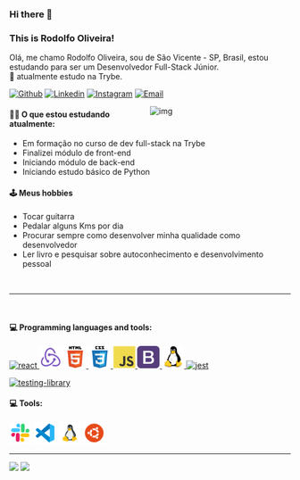 ### Hi there 👋 
### This is Rodolfo Oliveira!
Olá, me chamo Rodolfo Oliveira, sou de São Vicente - SP, Brasil, estou estudando para ser um Desenvolvedor Full-Stack Júnior.</br>
💼 atualmente estudo na Trybe.

[![Github](https://img.shields.io/badge/-Github-000?style=flat&logo=Github&logoColor=white)](https://github.com/rodolfo-code)
[![Linkedin](https://img.shields.io/badge/-LinkedIn-blue?style=flat&logo=Linkedin&logoColor=white)](https://www.linkedin.com/in/rodolfo-oliveira-2501b2148/)
[![Instagram](https://img.shields.io/badge/-Instagram-c13584?style=flat&labelColor=c13584&logo=instagram&logoColor=white)](https://www.instagram.com/rodolfovini/)
[![Email](https://img.shields.io/badge/-Email-c14438?style=flat&logo=Gmail&logoColor=white&link=mailto:rod.vgo@gmai.com)](mailto:rod.vgo@gmail.com)

<img align="right" alt="img" src="https://media.giphy.com/media/SWoSkN6DxTszqIKEqv/giphy.gif" alt="Coder GIF" width="50%" height="auto" />


#### 👨‍💻 O que estou estudando atualmente: 
- Em formação no curso de dev full-stack na Trybe
- Finalizei módulo de front-end
- Iniciando módulo de back-end
- Iniciando estudo básico de Python

#### 🕹️ Meus hobbies 
- Tocar guitarra
- Pedalar alguns Kms por dia
- Procurar sempre como desenvolver minha qualidade como desenvolvedor
- Ler livro e pesquisar sobre autoconhecimento e desenvolvimento pessoal

<br>
<hr>
<br>

<p align="left">
	
#### :computer: Programming languages and tools: 

<a href="https://reactjs.org/" target="_blank"> <img src="https://www.vectorlogo.zone/logos/reactjs/reactjs-icon.svg" alt="react" width="40" height="40"/> </a> <a href="https://redux.js.org/" target="_blank"> <img style="margin: auto;" src="https://raw.githubusercontent.com/sachinverma53121/sachinverma53121/master/icons/redux.png" alt=redux width="40" height="40"/></a>
  <a href="https://www.w3.org/html/" target="_blank"> <img src="https://raw.githubusercontent.com/devicons/devicon/master/icons/html5/html5-original-wordmark.svg"   alt="html5" width="40" height="40"/> </a> <a href="https://www.w3schools.com/css/" target="_blank"> 
  <img src="https://raw.githubusercontent.com/devicons/devicon/master/icons/css3/css3-original-wordmark.svg" alt="css3" width="40" height="40"/> </a>
  <a href="https://developer.mozilla.org/en-US/docs/Web/JavaScript" target="_blank"> 
  <img src="https://raw.githubusercontent.com/devicons/devicon/master/icons/javascript/javascript-original.svg" alt="javascript" width="40" height="40"/> </a> 
   <a href="https://getbootstrap.com" target="_blank"> <img src="https://raw.githubusercontent.com/github/explore/80688e429a7d4ef2fca1e82350fe8e3517d3494d/topics/bootstrap/bootstrap.png" alt="bootstrap" width="40" height="40"/> </a> <a href="https://www.linux.org/" target="_blank"> <img src="https://raw.githubusercontent.com/devicons/devicon/master/icons/linux/linux-original.svg" alt="linux" width="40" height="40"/> </a> <a href="https://jestjs.io" target="_blank"> <img src="https://www.vectorlogo.zone/logos/jestjsio/jestjsio-icon.svg" alt="jest" width="40" height="40"/> </a> 
   
   <a href="https://testing-library.com/"><img src="https://testing-library.com/img/octopus-64x64.png" alt="testing-library" width="40" height="40" /></a>
</p>

#### :computer: Tools:

<p align="left">
  <img style="margin: auto;" src="https://raw.githubusercontent.com/sachinverma53121/sachinverma53121/master/icons/slack.png" alt=slack width="40" height="40"/>
  <img style="margin: auto;" src="https://raw.githubusercontent.com/sachinverma53121/sachinverma53121/master/icons/vsc.png" alt=vs width="40" height="40"/>
  <img style="margin: auto;" src="https://raw.githubusercontent.com/sachinverma53121/sachinverma53121/master/icons/linux.png" alt=linux width="40" height="40"/>
  <img style="margin: auto;" src="https://raw.githubusercontent.com/sachinverma53121/sachinverma53121/master/icons/ubuntu.png" alt=ubuntu width="40" height="40"/>
</p>

<hr>

<div>
<!--  <img width="24%"  src="https://github-readme-stats.vercel.app/api/top-langs/?username=rodolfo-code&theme=dark"> -->
 <img width="47%" style="margin: auto;" src="https://github-readme-stats.vercel.app/api/top-langs/?username=rodolfo-code&layout=compact&theme=react">
 <img width="48%" style="margin: auto;" src="https://github-readme-stats.vercel.app/api?username=rodolfo-code&show_icons=true&theme=react" />	
<!--  [![Top Langs](https://github-readme-stats.vercel.app/api/top-langs/?username=anuraghazra)] -->

</div>
